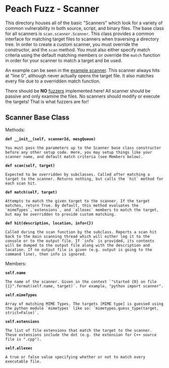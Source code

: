 Peach Fuzz - Scanner
====================

This directory houses all of the basic "Scanners" which look for a variety of common vulnerability in both source, script, and binary files. The base class for all scanners is `scan.scanner.Scanner`. This class provides a common interface for matching target files to scanners when traversing a directory tree. In order to create a custom scanner, you must override the constructor, and the `scan` method. You must also either specify match criteria using the default matching members or override the `match` function in order for your scanner to match a target and be used.

An example can be seen in the [example scanner][1]. This scanner always hits at "line 0", although never actually opens the target file. It also matches every file due to a overridden match function.

There should be __NO__ [fuzzers][2] implemented here! All scanner should be passive and only examine the files. No scanners should modify or execute the targets! That is what fuzzers are for!

Scanner Base Class
------------------

Methods:

__`def __init__(self, scannerId, mesgQueue)`__

	You must pass the parameters up to the Scanner base class constructor before any other setup code. Here, you may setup things like your scanner name, and default match criteria (see Members below).

__`def scan(self, target)`__
	
	Expected to be overridden by subclasses. Called after matching a target to the scanner. Returns nothing, but calls the `hit` method for each scan hit.

__`def match(self, target)`__

	Attempts to match the given target to the scanner. If the target matches, return True. By default, this method evaluates the `mimeTypes`,`extensions`, and `allexec` members to match the target, but may be overridden to provide custom matching.

__`def hit(description, location, info={})`__

	Called during the scan function by the subclass. Reports a scan hit back to the main scanning thread which will either log it to the console or to the output file. If `info` is provided, its contents will be dumped to the output file along with the description and location. If no output file is given (e.g. output is going to the command line), then info is ignored.

Members:

__`self.name`__
	
	The name of the scanner. Given in the context `"started {0} on file {1}".format(self.name, target)`. For example, "python import scanner".

__`self.mimeTypes`__

	Array of matching MIME Types. The targets [MIME type] is guessed using the python module `mimetypes` like so: `mimetypes.guess_type(target, strict=False)`.

__`self.extensions`__

	The list of file extensions that match the target to the scanner. These extensions include the dot (e.g. the extension for C++ source file is ".cpp").

__`self.allexec`__

	A true or false value specifying whether or not to match every executable file.

[JSON]: https://en.wikipedia.org/wiki/JSON
[MIME type]: https://en.wikipedia.org/wiki/Media_type
[Python]: http://python.org/
[thread]: https://en.wikipedia.org/wiki/Thread_%28computing%29
[threads]: https://en.wikipedia.org/wiki/Thread_%28computing%29
[command-line arguments]: https://www.cs.bu.edu/teaching/c/program-args/
[program arguments]: https://www.cs.bu.edu/teaching/c/program-args/
[ELF]: https://en.wikipedia.org/wiki/Executable_and_Linkable_Format
[shell]: https://en.wikipedia.org/wiki/Bash_%28Unix_shell%29
[SQL]: https://en.wikipedia.org/wiki/SQL
[1]: ./examplescanner.py
[2]: ../fuzz/README.md